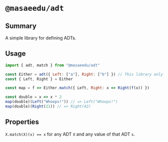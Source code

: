 # `@masaeedu/adt`

## Summary

A simple library for defining ADTs.

## Usage

```js
import { adt, match } from "@masaeedu/adt"

const Either = adt({ Left: ["a"], Right: ["b"] }) // This library only uses the type list for arity, type checking can be built on top
const { Left, Right } = Either

const map = f => Either.match({ Left, Right: x => Right(f(x)) })

const double = x => x * 2
map(double)(Left("Whoops!")) // => Left("Whoops!")
map(double)(Right(21)) // => Right(42)
```

## Properties

`X.match(X)(x) == x` for any ADT `X` and any value of that ADT `x`.
